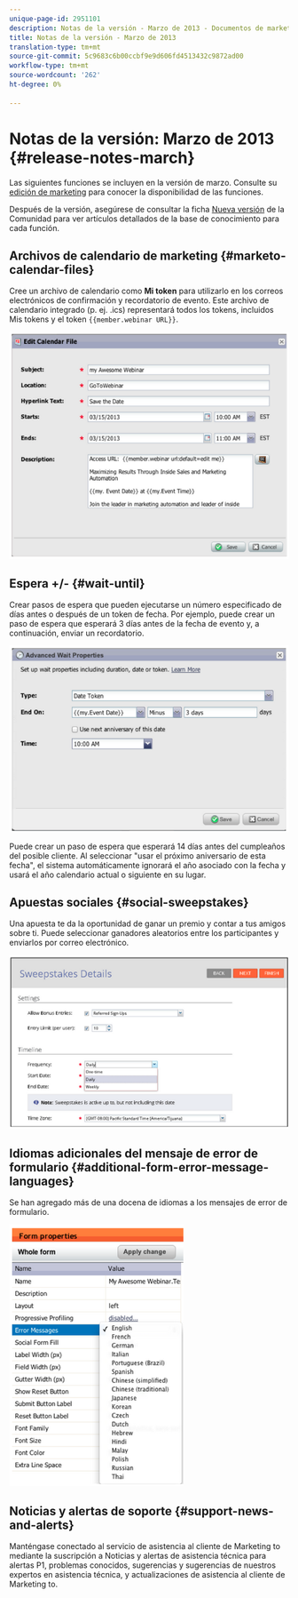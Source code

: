 ```yaml
---
unique-page-id: 2951101
description: Notas de la versión - Marzo de 2013 - Documentos de marketing - Documentación del producto
title: Notas de la versión - Marzo de 2013
translation-type: tm+mt
source-git-commit: 5c9683c6b00ccbf9e9d606fd4513432c9872ad00
workflow-type: tm+mt
source-wordcount: '262'
ht-degree: 0%

---
```



# Notas de la versión: Marzo de 2013 {#release-notes-march}

Las siguientes funciones se incluyen en la versión de marzo. Consulte su [edición de marketing](http://docs.marketo.com/display/docs/assets/pricing.php) para conocer la disponibilidad de las funciones.

Después de la versión, asegúrese de consultar la ficha [Nueva versión](release-notes-december-2013.md) de la Comunidad para ver artículos detallados de la base de conocimiento para cada función.

## Archivos de calendario de marketing {#marketo-calendar-files}

Cree un archivo de calendario como **Mi token** para utilizarlo en los correos electrónicos de confirmación y recordatorio de evento. Este archivo de calendario integrado (p. ej. .ics) representará todos los tokens, incluidos Mis tokens y el token `{{member.webinar URL}}`.

![](assets/image2014-9-22-15-3a35-3a24.png)

## Espera +/- {#wait-until}

Crear pasos de espera que pueden ejecutarse un número especificado de días antes o después de un token de fecha. Por ejemplo, puede crear un paso de espera que esperará 3 días antes de la fecha de evento y, a continuación, enviar un recordatorio.

![](assets/image2014-9-22-15-3a35-3a44.png)

Puede crear un paso de espera que esperará 14 días antes del cumpleaños del posible cliente. Al seleccionar &quot;usar el próximo aniversario de esta fecha&quot;, el sistema automáticamente ignorará el año asociado con la fecha y usará el año calendario actual o siguiente en su lugar.

## Apuestas sociales {#social-sweepstakes}

Una apuesta te da la oportunidad de ganar un premio y contar a tus amigos sobre ti. Puede seleccionar ganadores aleatorios entre los participantes y enviarlos por correo electrónico.

![](assets/image2014-9-22-15-3a36-3a55.png)

## Idiomas adicionales del mensaje de error de formulario {#additional-form-error-message-languages}

Se han agregado más de una docena de idiomas a los mensajes de error de formulario.

![](assets/image2014-9-22-15-3a37-3a25.png)

## Noticias y alertas de soporte {#support-news-and-alerts}

Manténgase conectado al servicio de asistencia al cliente de Marketing to mediante la suscripción a Noticias y alertas de asistencia técnica para alertas P1, problemas conocidos, sugerencias y sugerencias de nuestros expertos en asistencia técnica, y actualizaciones de asistencia al cliente de Marketing to.
